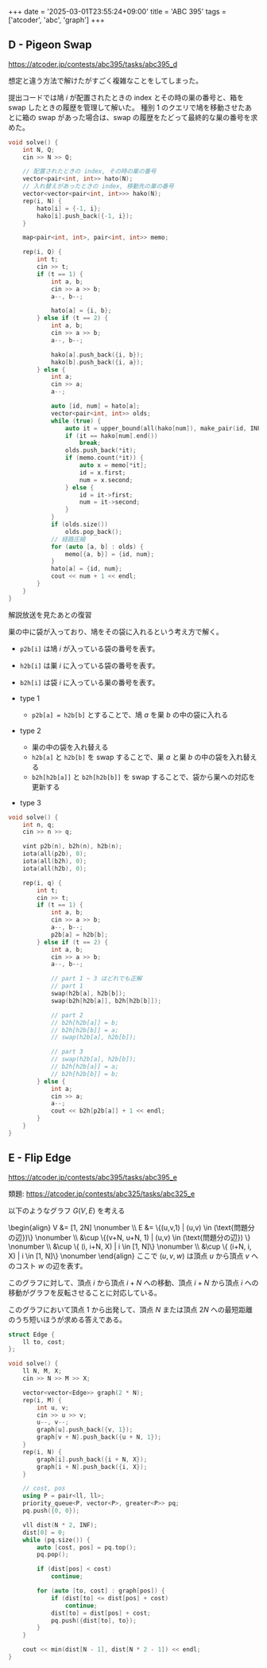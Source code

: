 +++
date = '2025-03-01T23:55:24+09:00'
title = 'ABC 395'
tags = ['atcoder', 'abc', 'graph']
+++

## D - Pigeon Swap

<https://atcoder.jp/contests/abc395/tasks/abc395_d>

想定と違う方法で解けたがすごく複雑なことをしてしまった。

提出コードでは鳩 $i$ が配置されたときの index とその時の巣の番号と、箱を swap したときの履歴を管理して解いた。
種別 1 のクエリで鳩を移動させたあとに箱の swap があった場合は、swap の履歴をたどって最終的な巣の番号を求めた。

```cpp
void solve() {
    int N, Q;
    cin >> N >> Q;

    // 配置されたときの index, その時の巣の番号
    vector<pair<int, int>> hato(N);
    // 入れ替えがあったときの index, 移動先の巣の番号
    vector<vector<pair<int, int>>> hako(N);
    rep(i, N) {
        hato[i] = {-1, i};
        hako[i].push_back({-1, i});
    }

    map<pair<int, int>, pair<int, int>> memo;

    rep(i, Q) {
        int t;
        cin >> t;
        if (t == 1) {
            int a, b;
            cin >> a >> b;
            a--, b--;

            hato[a] = {i, b};
        } else if (t == 2) {
            int a, b;
            cin >> a >> b;
            a--, b--;

            hako[a].push_back({i, b});
            hako[b].push_back({i, a});
        } else {
            int a;
            cin >> a;
            a--;

            auto [id, num] = hato[a];
            vector<pair<int, int>> olds;
            while (true) {
                auto it = upper_bound(all(hako[num]), make_pair(id, INF));
                if (it == hako[num].end())
                    break;
                olds.push_back(*it);
                if (memo.count(*it)) {
                    auto x = memo[*it];
                    id = x.first;
                    num = x.second;
                } else {
                    id = it->first;
                    num = it->second;
                }
            }
            if (olds.size())
                olds.pop_back();
            // 経路圧縮
            for (auto [a, b] : olds) {
                memo[{a, b}] = {id, num};
            }
            hato[a] = {id, num};
            cout << num + 1 << endl;
        }
    }
}
```

解説放送を見たあとの復習

巣の中に袋が入っており、鳩をその袋に入れるという考え方で解く。

- `p2b[i]` は鳩 $i$ が入っている袋の番号を表す。
- `h2b[i]` は巣 $i$ に入っている袋の番号を表す。
- `b2h[i]` は袋 $i$ に入っている巣の番号を表す。

- type 1
  - `p2b[a] = h2b[b]` とすることで、鳩 $a$ を巣 $b$ の中の袋に入れる
- type 2
  - 巣の中の袋を入れ替える
  - `h2b[a]` と `h2b[b]` を swap することで、巣 $a$ と巣 $b$ の中の袋を入れ替える
  - `b2h[h2b[a]]` と `b2h[h2b[b]]` を swap することで、袋から巣への対応を更新する
- type 3

```cpp
void solve() {
    int n, q;
    cin >> n >> q;

    vint p2b(n), b2h(n), h2b(n);
    iota(all(p2b), 0);
    iota(all(b2h), 0);
    iota(all(h2b), 0);

    rep(i, q) {
        int t;
        cin >> t;
        if (t == 1) {
            int a, b;
            cin >> a >> b;
            a--, b--;
            p2b[a] = h2b[b];
        } else if (t == 2) {
            int a, b;
            cin >> a >> b;
            a--, b--;

            // part 1 ~ 3 はどれでも正解
            // part 1
            swap(h2b[a], h2b[b]);
            swap(b2h[h2b[a]], b2h[h2b[b]]);

            // part 2
            // b2h[h2b[a]] = b;
            // b2h[h2b[b]] = a;
            // swap(h2b[a], h2b[b]);

            // part 3
            // swap(h2b[a], h2b[b]);
            // b2h[h2b[a]] = a;
            // b2h[h2b[b]] = b;
        } else {
            int a;
            cin >> a;
            a--;
            cout << b2h[p2b[a]] + 1 << endl;
        }
    }
}
```

## E - Flip Edge

<https://atcoder.jp/contests/abc395/tasks/abc395_e>

類題: <https://atcoder.jp/contests/abc325/tasks/abc325_e>

以下のようなグラフ $G(V, E)$ を考える

<!-- dprint-ignore -->
\begin{align}
    V &= [1, 2N] \nonumber \\\\
    E &= \\{(u,v,1) | (u,v) \in (\text{問題分の辺})\\} \nonumber \\\\
        &\cup \\{(v+N, u+N, 1) | (u,v) \in (\text{問題分の辺}) \\} \nonumber \\\\
        &\cup \\{ (i, i+N, X) | i \in [1, N]\\} \nonumber \\\\
        &\cup \\{ (i+N, i, X) | i \in [1, N]\\} \nonumber
\end{align}
ここで $(u,v,w)$ は頂点 $u$ から頂点 $v$ へのコスト $w$ の辺を表す。

このグラフに対して、頂点 $i$ から頂点 $i+N$ への移動、頂点 $i+N$ から頂点 $i$ への移動がグラフを反転させることに対応している。

このグラフにおいて頂点 1 から出発して、頂点 $N$ または頂点 $2N$ への最短距離のうち短いほうが求める答えである。

```cpp
struct Edge {
    ll to, cost;
};

void solve() {
    ll N, M, X;
    cin >> N >> M >> X;

    vector<vector<Edge>> graph(2 * N);
    rep(i, M) {
        int u, v;
        cin >> u >> v;
        u--, v--;
        graph[u].push_back({v, 1});
        graph[v + N].push_back({u + N, 1});
    }
    rep(i, N) {
        graph[i].push_back({i + N, X});
        graph[i + N].push_back({i, X});
    }

    // cost, pos
    using P = pair<ll, ll>;
    priority_queue<P, vector<P>, greater<P>> pq;
    pq.push({0, 0});

    vll dist(N * 2, INF);
    dist[0] = 0;
    while (pq.size()) {
        auto [cost, pos] = pq.top();
        pq.pop();

        if (dist[pos] < cost)
            continue;

        for (auto [to, cost] : graph[pos]) {
            if (dist[to] <= dist[pos] + cost)
                continue;
            dist[to] = dist[pos] + cost;
            pq.push({dist[to], to});
        }
    }

    cout << min(dist[N - 1], dist[N * 2 - 1]) << endl;
}
```
